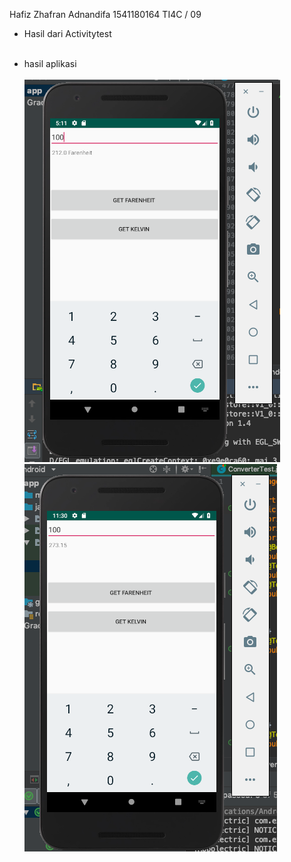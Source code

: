 Hafiz Zhafran Adnandifa
1541180164
TI4C / 09

- Hasil dari Activitytest
<br><br>



- hasil aplikasi<br><br>
![](screenshot/hasilfarenheit2.png)<br>
![](screenshot/hasilkelvin.png)
